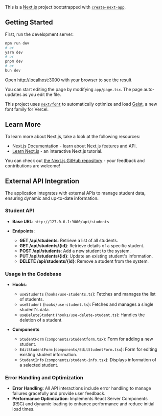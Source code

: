This is a [Next.js](https://nextjs.org) project bootstrapped with [`create-next-app`](https://nextjs.org/docs/app/api-reference/cli/create-next-app).

## Getting Started

First, run the development server:

```bash
npm run dev
# or
yarn dev
# or
pnpm dev
# or
bun dev
```

Open [http://localhost:3000](http://localhost:3000) with your browser to see the result.

You can start editing the page by modifying `app/page.tsx`. The page auto-updates as you edit the file.

This project uses [`next/font`](https://nextjs.org/docs/app/building-your-application/optimizing/fonts) to automatically optimize and load [Geist](https://vercel.com/font), a new font family for Vercel.

## Learn More

To learn more about Next.js, take a look at the following resources:

- [Next.js Documentation](https://nextjs.org/docs) - learn about Next.js features and API.
- [Learn Next.js](https://nextjs.org/learn) - an interactive Next.js tutorial.

You can check out [the Next.js GitHub repository](https://github.com/vercel/next.js) - your feedback and contributions are welcome!

## External API Integration

The application integrates with external APIs to manage student data, ensuring dynamic and up-to-date information.

### Student API

- **Base URL**: `http://127.0.0.1:9000/api/students`

- **Endpoints**:
  - **GET /api/students**: Retrieve a list of all students.
  - **GET /api/students/{id}**: Retrieve details of a specific student.
  - **POST /api/students**: Add a new student to the system.
  - **PUT /api/students/{id}**: Update an existing student's information.
  - **DELETE /api/students/{id}**: Remove a student from the system.

### Usage in the Codebase

- **Hooks**:
  - `useStudents` (`hooks/use-students.ts`): Fetches and manages the list of students.
  - `useStudent` (`hooks/use-student.ts`): Fetches and manages a single student's data.
  - `useDeleteStudent` (`hooks/use-delete-student.ts`): Handles the deletion of a student.

- **Components**:
  - `StudentForm` (`components/Studentform.tsx`): Form for adding a new student.
  - `EditStudentForm` (`components/EditStudentForm.tsx`): Form for editing existing student information.
  - `StudentInfo` (`components/student-info.tsx`): Displays information of a selected student.

### Error Handling and Optimization

- **Error Handling**: All API interactions include error handling to manage failures gracefully and provide user feedback.
- **Performance Optimization**: Implements React Server Components (RSC) and dynamic loading to enhance performance and reduce initial load times.
